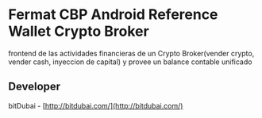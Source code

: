 # Fermat CBP Android Reference Wallet Crypto Broker

frontend de las actividades financieras de un Crypto Broker(vender crypto, vender cash, inyeccion de capital) y provee un balance contable unificado

## Developer

bitDubai - [http://bitdubai.com/](http://bitdubai.com/)
